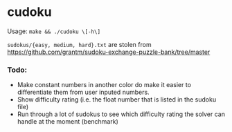 # cudoku

Usage: `make && ./cudoku \[-h\]`

`sudokus/{easy, medium, hard}.txt` are stolen from 
https://github.com/grantm/sudoku-exchange-puzzle-bank/tree/master

### Todo:
* Make constant numbers in another color do make it easier to 
differentiate them from user inputed numbers.
* Show difficulty rating (i.e. the float number that
is listed in the sudoku file)
* Run through a lot of sudokus to see which difficulty rating
the solver can handle at the moment (benchmark)

